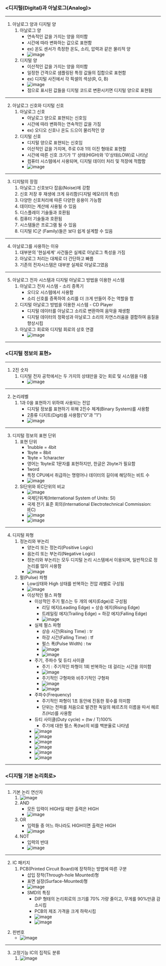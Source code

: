 ### <디지털(Digital)과 아날로그(Analog)>
- - -
1. 아날로그 양과 디지털 양
   1) 아날로그 양
      - 연속적인 값을 가지는 양을 의미함
      - 시간에 따라 변화하는 값으로 표현함
      - ex) 온도 센서가 측정한 온도, 소리, 압력과 같은 물리적 양
      - ![image](https://github.com/user-attachments/assets/eb089d8b-81aa-4d9f-83a0-a062ca07daad)
   2) 디지털 양
      - 이산적인 값을 가지는 양을 의미함
      - 일정한 간격으로 샘플링된 특정 값들의 집합으로 표현함
      - ex) 디지털 사진에서 각 픽셀의 섹상(R, G, B)
      - ![image](https://github.com/user-attachments/assets/014a9d14-bed3-4da8-9985-2448f8c5c50a)
      - 점으로 표시된 값들을 디지털 코드로 변환시키면 디지털 양으로 표현됨
- - -
2. 아날로그 신호와 디지털 신호
   1) 아날로그 신호
      - 아날로그 양으로 표현되는 신호임
      - 시간에 따라 변화하는 연속적인 값을 가짐
      - ex) 오디오 신호나 온도 드으이 물리적인 양
   2) 디지털 신호
      - 디지털 양으로 표현되는 신호임
      - 이산적인 겂을 가지며, 주로 0과 1의 이진 형태로 표현함
      - 시간에 따른 신호 크기가 '1' 상태(HIGH)와 '0'상태(LOW)로 나타남
      - 컴퓨터 시스템에서 사용되며, 디지털 데이터 처리 및 적장에 적합함
      - ![image](https://github.com/user-attachments/assets/da09af4e-1c66-436d-bdd7-0e319192ccb0)
- - -
3. 디지털의 장점
   1) 아날로그 신호보다 잡음(Noise)에 강함
   2) 신호 저장 후 재생에 크게 유리함(디지털 메모리의 특성)
   3) 다양한 신호처리에 따른 다양한 응용이 가능함
   4) 데이터는 계산에 사용될 수 있음
   5) 디스플레이 기술들과 호환됨
   6) 컴퓨터 기술들과 호환됨
   7) 시스템들은 프로그램 될 수 있음
   8) 디지털 IC군 (Family)들은 보다 쉽게 설계할 수 있음
- - -
4. 아날로그를 사용하는 이유
   1) 대부분의 '현실세계' 사건들은 실제로 아날로그 특성을 가짐
   2) 아날로그 처리는 대체로 더 간단하고 빠름
   3) 기존의 전자시스템은 대부분 실제로 아날로그였음
- - -
5. 아날로그 전자 시스템과 디지털 아날로그 방법을 이용한 시스템
   1) 아날로그 전자 시스템 - 소리 증폭기
      - 오디오 시스템에서 사용함
      - 소리 신호를 증폭하여 소리를 더 크게 만들어 주는 역할을 함
   2) 디지털 아날로그 방법을 이용한 시스템 - CD Player
      - 디지털 데이터를 아날로그 소리로 변환하여 음악을 재생함
      - 디지털 데이터의 정확성과 아날로그 소리의 자연스러움을 결합하여 음질을 향상시킴
   3) 아날로그 회로와 디지털 회로의 상호 연결
      - ![image](https://github.com/user-attachments/assets/351e3089-91c8-49ca-958f-86d03b41fb0f)
- - -
### <디지털 정보의 표현>
- - -
1. 2진 숫자
   1) 디지털 전자 공학에서는 두 가지의 상태만을 갖는 회로 및 시스템을 다룸
      - ![image](https://github.com/user-attachments/assets/16cbda1d-6e18-4319-89dc-93b3518c4457)
- - -
2. 논리레벨
   1) 1과 0을 표현하기 위하여 사용되는 전압
      - 디지털 정보를 표현하기 위해 2진수 체계(Binary System)를 사용함
      - 2종류 디지트(Digit)를 사용함("0"과 "1")
      - ![image](https://github.com/user-attachments/assets/f4422c76-42a8-4959-a443-650cd26f8d52)
- - -
3. 디지털 정보의 표현 단위
   1) 표현 단위
      - 1nubble = 4bit
      - 1byte = 8bit
      - 1byte = 1character
      - 영어는 1byte로 1문자를 표현하지만, 한글은 2byte가 필요함
      - 1word
      - 특정 CPU에서 취급하는 명령어나 데이터의 길이에 해당하는 비트 수
      - ![image](https://github.com/user-attachments/assets/cfa22422-8d95-43e9-8427-a562009255b9)
   2) SI단위와 IEC단위의 비교
      - ![image](https://github.com/user-attachments/assets/adb834f6-9e71-4728-bed0-88bbdabba0d1)
      - 국제단위계(International System of Units: SI)
      - 국제 전기 표준 회의(International Electrotechnical Commission: IEC)
      - ![image](https://github.com/user-attachments/assets/9558ccea-1de0-41bf-9e38-075ec04a68c3)
      - ![image](https://github.com/user-attachments/assets/5e2de28b-a95b-4c5b-97e7-e13b1a092447)
- - -
4. 디지털 파형
   1) 정논리와 부논리
      - 양논리 또는 정논리(Positive Logic)
      - 음논리 또는 부논리(Negative Logic)
      - 정논리와 부논리는 모두 디지털 논리 시스템에서 이용되며, 일반적으로 정논리를 많이 사용함
      - ![image](https://github.com/user-attachments/assets/00bb3b8c-5a08-4a9b-8113-d9e2c63ccedf)
   2) 펄(Pulse) 파형
      - Low상태와 High 상태를 반복하는 전압 레벨로 구성됨
      - ![image](https://github.com/user-attachments/assets/6be98d2b-9394-49f8-aa65-0a3b904ffdd9)
      - 이상적인 펄스 파형
        - 이상적인 주기 펄스는 두 개의 에지(Edge)로 구성됨
          - 리딩 에지(Leading Edge) = 상승 에지(Rising Edge)
          - 트레일링 에지(Trailing Edge) = 하강 에지(Falling Edge)
          - ![image](https://github.com/user-attachments/assets/11202ef9-a1cb-4dea-8613-0faf5be0660f)
        - 실제 펄스 파형
          - 상승 시간(Rising Time) : tr
          - 하강 시간(Falling Time) : tf
          - 펄스 폭(Pulse Width) : tw
          - ![image](https://github.com/user-attachments/assets/98a48dec-cf07-48a5-a30e-bcc9ea469a25)
          - ![image](https://github.com/user-attachments/assets/3310885f-69b0-44c6-ab42-fd22816d827f)
        - 주기, 주파수 및 듀티 사이클
          - 주기 : 주기적인 파형이 1회 반복하는 데 걸리는 시간을 의미함
          - ![image](https://github.com/user-attachments/assets/26696fde-ef25-4d8b-807f-52a9203456c3)
          - 주기적인 구형파와 비주기적인 구형파
          - ![image](https://github.com/user-attachments/assets/71a72427-234b-49e7-a5ae-10a0aa051f7a)
          - ![image](https://github.com/user-attachments/assets/0372e0e0-5dff-4549-a0ab-a1cb7c67fc73)
        - 주파수(Frequency)
          - 주기적인 파형이 1초 동안에 진동한 횟수를 의미함
          - 단위는 전파를 처음으로 발견한 독일의 헤르츠의 이름을 따서 헤르츠(Hz)를 사용함
        - 듀티 사이클(Duty cycle) = (tw / T)100%
          - 주기에 대한 펄스 폭(tw)의 비를 백분율로 나타냄
        - ![image](https://github.com/user-attachments/assets/4f89c6f0-76e0-45b5-bf01-b5f8671783c5)
        - ![image](https://github.com/user-attachments/assets/57bcf859-bc99-4c09-ac35-d31edf21ccb8)
        - ![image](https://github.com/user-attachments/assets/3341760e-81af-4c80-93e7-dbcf4cefb847)
        - ![image](https://github.com/user-attachments/assets/de1404ec-1cb0-48e5-b01a-c0f8fe96ff09)
        - ![image](https://github.com/user-attachments/assets/3fdddf5e-1831-4a19-b7ea-445507646b94)
        - ![image](https://github.com/user-attachments/assets/23b3d92f-4580-4d5a-9dbc-210b1be12ba5)
- - -
### <디지털 기본 논리회로>
- - -
1. 기본 논리 연산자
   1) ![image](https://github.com/user-attachments/assets/5177545d-e327-4078-999d-1bf03fdef807)
   2) AND
      - 모든 입력이 HIGH일 때만 출력은 HIGH
      - ![image](https://github.com/user-attachments/assets/7eaacc11-b5c5-4e94-b81f-7fd8d24808d9)
   3) OR
      - 입력들 중 어느 하나라도 HIGH이면 출력은 HIGH
      - ![image](https://github.com/user-attachments/assets/74e098cd-9e07-4799-9f93-efd46c0ff276)
   4) NOT
      - 입력의 반대
      - ![image](https://github.com/user-attachments/assets/2a3142c9-ce28-4360-b7ef-e95c8b683c51)
- - -
2. IC 패키지
   1) PCB(Printed Circuit Board)에 장착하는 방법에 따른 구분
      - 삽입 장착(Through-hole Mounted)형
      - 표면 실장(Surface-Mounted)형
      - ![image](https://github.com/user-attachments/assets/c94b4b8b-dedd-46f9-b98b-117f77e232f0)
      - SMD의 특징
        - DIP 형태의 논리회로의 크기를 70% 가량 줄이고, 무게를 90%만큼 감소시킴
        - PCB의 제조 가격을 크게 하락시킴
        - ![image](https://github.com/user-attachments/assets/8c7e0e91-52a9-488c-8231-cc8b2363f6b5)
        - ![image](https://github.com/user-attachments/assets/2f5017a0-282a-4013-80a8-9b5079e38408)
  2) 핀번호
      - ![image](https://github.com/user-attachments/assets/aa924ce4-3de2-4dac-853f-0ebc98cfaddb)
- - -
3. 고정기능 IC의 집적도 분류
   1) ![image](https://github.com/user-attachments/assets/03df23bb-34dd-40a5-8a76-93393a0d06cf)



